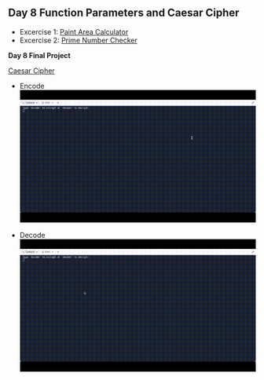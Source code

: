 ## Day 8 Function Parameters and Caesar Cipher

- Excercise 1: [Paint Area Calculator](https://replit.com/@supercodr/paint-area-calculator)
- Excercise 2: [Prime Number Checker](https://replit.com/@supercodr/prime-numbers)

**Day 8 Final Project**

[Caesar Cipher](https://replit.com/@supercodr/caesar-cipher)

- Encode
![](encode.gif)

- Decode
![](decode.gif)